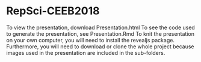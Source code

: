 # RepSci-CEEB2018
To view the presentation, download Presentation.html
To see the code used to generate the presentation, see Presentation.Rmd
To knit the presentation on your own computer, you will need to install the revealjs package. Furthermore, you will need to download or clone the whole project because images used in the presentation are included in the sub-folders. 
